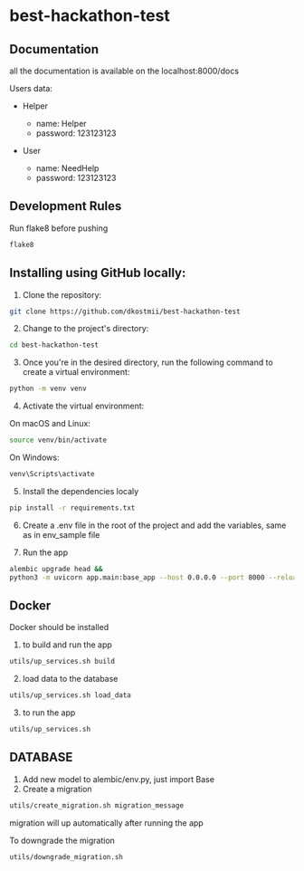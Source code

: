 # best-hackathon-test

## Documentation
all the documentation is available on the localhost:8000/docs

Users data:

- Helper
    - name: Helper
    - password: 123123123

- User
  - name: NeedHelp
  - password: 123123123



## Development Rules
Run flake8 before pushing
```bash
flake8
```

## Installing using GitHub locally:

1. Clone the repository:

```bash
git clone https://github.com/dkostmii/best-hackathon-test
```
2. Change to the project's directory:
```bash
cd best-hackathon-test
```

3. Once you're in the desired directory, run the following command to create a virtual environment:
```bash
python -m venv venv
```
4. Activate the virtual environment:

On macOS and Linux:

```bash
source venv/bin/activate
```
On Windows:
```bash
venv\Scripts\activate
```

5. Install the dependencies localy

```bash
pip install -r requirements.txt
```

6. Create a .env file in the root of the project and add the variables, same as in env_sample file


7. Run the app
```bash
alembic upgrade head &&
python3 -m uvicorn app.main:base_app --host 0.0.0.0 --port 8000 --reload
```
## Docker

Docker should be installed

1. to build and run the app
```bash
utils/up_services.sh build
```
2. load data to the database
```bash
utils/up_services.sh load_data
```

3. to run the app
```bash
utils/up_services.sh
```

## DATABASE

1. Add new model to alembic/env.py, just import Base
2. Create a migration
```bash
utils/create_migration.sh migration_message
```
migration will up automatically after running the app

To downgrade the migration
```bash
utils/downgrade_migration.sh
```